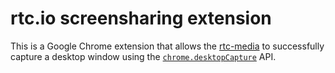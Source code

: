 # rtc.io screensharing extension

This is a Google Chrome extension that allows the [rtc-media](https://github.com/rtc-io/rtc-media) to successfully capture a desktop window using the [`chrome.desktopCapture`](https://developer.chrome.com/extensions/desktopCapture) API.
